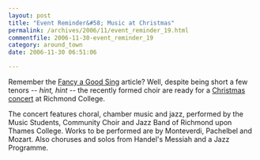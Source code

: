 ```yaml
---
layout: post
title: "Event Reminder&#58; Music at Christmas"
permalink: /archives/2006/11/event_reminder_19.html
commentfile: 2006-11-30-event_reminder_19
category: around_town
date: 2006-11-30 06:51:06

---
```


Remember the [Fancy a Good Sing](https://stmargarets.london/archives/2006/10/fancy_a_good_si.html) article? Well, despite being short a few tenors -- *hint, hint* -- the recently formed choir are ready for a [Christmas concert](https://stmargarets.london/event/Concert/200611300948) at Richmond College.

The concert features choral, chamber music and jazz, performed by the Music Students, Community Choir and Jazz Band of Richmond upon Thames College. Works to be performed are by Monteverdi, Pachelbel and Mozart. Also choruses and solos from Handel's Messiah and a Jazz Programme.

